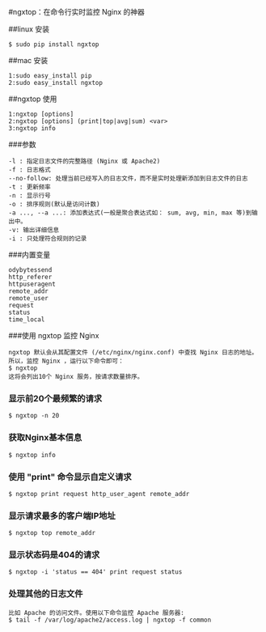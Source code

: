#ngxtop：在命令行实时监控 Nginx 的神器

##linux 安装
```
$ sudo pip install ngxtop
```

##mac 安装
```
1:sudo easy_install pip
2:sudo easy_install ngxtop
```

##ngxtop 使用
```
1:ngxtop [options]
2:ngxtop [options] (print|top|avg|sum) <var>
3:ngxtop info
```
###参数
```
-l : 指定日志文件的完整路径 (Nginx 或 Apache2)
-f : 日志格式
--no-follow: 处理当前已经写入的日志文件，而不是实时处理新添加到日志文件的日志
-t : 更新频率
-n : 显示行号
-o : 排序规则(默认是访问计数)
-a ..., --a ...: 添加表达式(一般是聚合表达式如： sum, avg, min, max 等)到输出中。
-v: 输出详细信息
-i : 只处理符合规则的记录
```
###内置变量
```
odybytessend
http_referer
httpuseragent
remote_addr
remote_user
request
status
time_local
```

###使用 ngxtop 监控 Nginx
```
ngxtop 默认会从其配置文件 (/etc/nginx/nginx.conf) 中查找 Nginx 日志的地址。所以，监控 Nginx ，运行以下命令即可：
$ ngxtop
这将会列出10个 Nginx 服务，按请求数量排序。
```

### 显示前20个最频繁的请求
```
$ ngxtop -n 20
```

### 获取Nginx基本信息
```
$ ngxtop info
```

### 使用 "print" 命令显示自定义请求
```
$ ngxtop print request http_user_agent remote_addr
```

### 显示请求最多的客户端IP地址
```
$ ngxtop top remote_addr
```

### 显示状态码是404的请求
```
$ ngxtop -i 'status == 404' print request status
```

### 处理其他的日志文件
```
比如 Apache 的访问文件。使用以下命令监控 Apache 服务器:
$ tail -f /var/log/apache2/access.log | ngxtop -f common
```